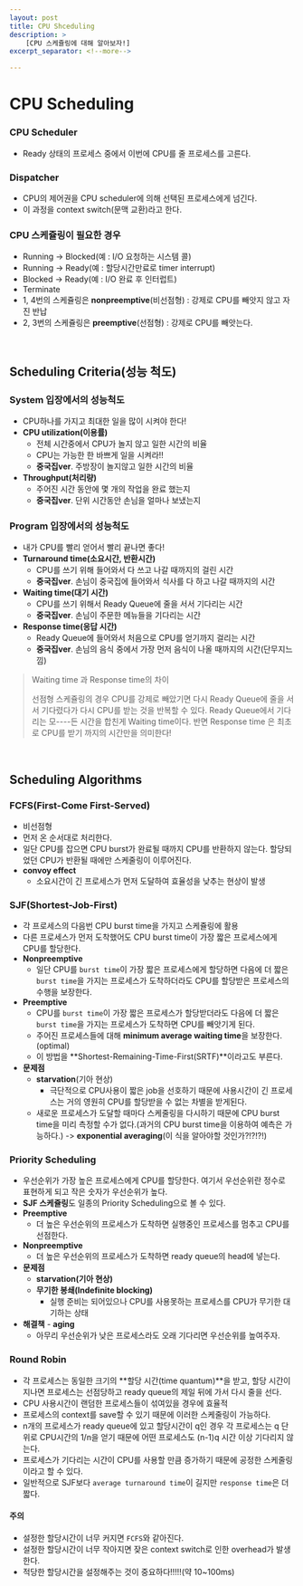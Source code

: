 ```yaml
---
layout: post
title: CPU Shceduling
description: >
    [CPU 스케쥴링에 대해 알아보자!]
excerpt_separator: <!--more-->

---
```


<!--more-->

# CPU Scheduling

### CPU Scheduler
- Ready 상태의 프로세스 중에서 이번에 CPU를 줄 프로세스를 고른다.

### Dispatcher
- CPU의 제어권을 CPU scheduler에 의해 선택된 프로세스에게 넘긴다.
- 이 과정을 context switch(문맥 교환)라고 한다.

### CPU 스케쥴링이 필요한 경우
- Running -> Blocked(예 : I/O 요청하는 시스템 콜)
- Running -> Ready(예 : 할당시간만료로 timer interrupt)
- Blocked -> Ready(예 : I/O 완료 후 인터럽트)
- Terminate
- 1, 4번의 스케쥴링은 **nonpreemptive**(비선점형) : 강제로 CPU를 빼앗지 않고 자진 반납
- 2, 3번의 스케쥴링은 **preemptive**(선점형) : 강제로 CPU를 빼앗는다.

<br>

## Scheduling Criteria(성능 척도)

### **System 입장에서의 성능척도**
- CPU하나를 가지고 최대한 일을 많이 시켜야 한다!
- **CPU utilization(이용률)**
  - 전체 시간중에서 CPU가 놀지 않고 일한 시간의 비율
  - CPU는 가능한 한 바쁘게 일을 시켜라!!
  - **중국집ver**. 주방장이 놀지않고 일한 시간의 비율
- **Throughput(처리량)**
  - 주어진 시간 동안에 몇 개의 작업을 완료 했는지
  - **중국집ver**. 단위 시간동안 손님을 얼마나 보냈는지

### **Program 입장에서의 성능척도**
- 내가 CPU를 빨리 얻어서 빨리 끝나면 좋다!
- **Turnaround time(소요시간, 반환시간)**
  - CPU를 쓰기 위해 들어와서 다 쓰고 나갈 때까지의 걸린 시간
  - **중국집ver**. 손님이 중국집에 들어와서 식사를 다 하고 나갈 때까지의 시간
- **Waiting time(대기 시간)**
  - CPU를 쓰기 위해서 Ready Queue에 줄을 서서 기다리는 시간
  - **중국집ver**. 손님이 주문한 메뉴들을 기다리는 시간
- **Response time(응답 시간)**
  - Ready Queue에 들어와서 처음으로 CPU를 얻기까지 걸리는 시간
  - **중국집ver**. 손님의 음식 중에서 가장 먼저 음식이 나올 때까지의 시간(단무지느낌)

> Waiting time 과 Response time의 차이
>
> 선점형 스케쥴링의 경우 CPU를 강제로 빼았기면 다시 Ready Queue에 줄을 서서 기다렸다가 다시 CPU를 받는 것을 반복할 수 있다. Ready Queue에서 기다리는 모----든 시간을 합친게 Waiting time이다. 반면 Response time 은 최초로 CPU를 받기 까지의 시간만을 의미한다!

<br>

## Scheduling Algorithms

### FCFS(First-Come First-Served)
- 비선점형
- 먼저 온 순서대로 처리한다.
- 일단 CPU를 잡으면 CPU burst가 완료될 때까지 CPU를 반환하지 않는다. 할당되었던 CPU가 반환될 때에만 스케줄링이 이루어진다.
- **convoy effect**
  - 소요시간이 긴 프로세스가 먼저 도달하여 효율성을 낮추는 현상이 발생

### SJF(Shortest-Job-First)
- 각 프로세스의 다음번 CPU burst time을 가지고 스케쥴링에 활용
- 다른 프로세스가 먼저 도착했어도 CPU burst time이 가장 짧은 프로세스에게 CPU를 할당한다.
- **Nonpreemptive**
  - 일단 CPU를 `burst time`이 가장 짧은 프로세스에게 할당하면 다음에 더 짧은 `burst time`을 가지는 프로세스가 도착하더라도 CPU를 할당받은 프로세스의 수행을 보장한다.
- **Preemptive**
  - CPU를 `burst time`이 가장 짧은 프로세스가 할당받더라도 다음에 더 짧은 `burst time`을 가지는 프로세스가 도착하면 CPU를 빼앗기게 된다.
  - 주어진 프로세스들에 대해 **minimum average waiting time**을 보장한다.(optimal)
  - 이 방법을 **Shortest-Remaining-Time-First(SRTF)**이라고도 부른다.
- **문제점**
  - **starvation**(기아 현상)
    - 극단적으로 CPU사용이 짧은 job을 선호하기 때문에 사용시간이 긴 프로세스는 거의 영원히 CPU를 할당받을 수 없는 차별을 받게된다.
  - 새로운 프로세스가 도달할 때마다 스케줄링을 다시하기 때문에 CPU burst time을 미리 측정할 수가 없다.(과거의 CPU burst time을 이용하여 예측은 가능하다.) -> **exponential averaging**(이 식을 알아야할 것인가?!?!?!)

### Priority Scheduling
- 우선순위가 가장 높은 프로세스에게 CPU를 할당한다. 여기서 우선순위란 정수로 표현하게 되고 작은 숫자가 우선순위가 높다.
- **SJF 스케쥴링**도 일종의 Priority Scheduling으로 볼 수 있다.
- **Preemptive**
  - 더 높은 우선순위의 프로세스가 도착하면 실행중인 프로세스를 멈추고 CPU를 선점한다.
- **Nonpreemptive**
  - 더 높은 우선순위의 프로세스가 도착하면 ready queue의 head에 넣는다.
- **문제점**
  - **starvation(기아 현상)**
  - **무기한 봉쇄(Indefinite blocking)**
    - 실행 준비는 되어있으나 CPU를 사용못하는 프로세스를 CPU가 무기한 대기하는 상태
- **해결책** - **aging**
  - 아무리 우선순위가 낮은 프로세스라도 오래 기다리면 우선순위를 높여주자.

### Round Robin
- 각 프로세스는 동일한 크기의 **할당 시간(time quantum)**을 받고, 할당 시간이 지나면 프로세스는 선점당하고 ready queue의 제일 뒤에 가서 다시 줄을 선다.
- CPU 사용시간이 랜덤한 프로세스들이 섞여있을 경우에 효율적
- 프로세스의 context를 save할 수 있기 때문에 이러한 스케줄링이 가능하다.
- n개의 프로세스가 ready queue에 있고 할당시간이 q인 경우 각 프로세스는 q 단위로 CPU시간의 1/n을 얻기 때문에 어떤 프로세스도 (n-1)q 시간 이상 기다리지 않는다.
- 프로세스가 기다리는 시간이 CPU를 사용할 만큼 증가하기 때문에 공정한 스케줄링이라고 할 수 있다.
- 일반적으로 SJF보다 `average turnaround time`이 길지만 `response time`은 더 짧다.

#### 주의
- 설정한 할당시간이 너무 커지면 `FCFS`와 같아진다.
- 설정한 할당시간이 너무 작아지면 잦은 context switch로 인한 overhead가 발생한다.
- 적당한 할당시간을 설정해주는 것이 중요하다!!!!!(약 10~100ms)

